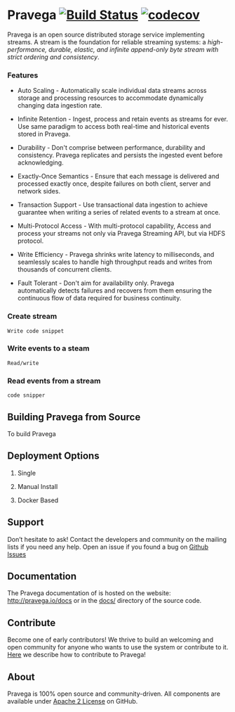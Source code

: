 # Pravega [![Build Status](https://travis-ci.com/pravega/pravega.svg?token=qhH3WLZqyhzViixpn6ZT&branch=master)](https://travis-ci.com/pravega/pravega) [![codecov](https://codecov.io/gh/pravega/pravega/branch/master/graph/badge.svg?token=6xOvaR0sIa)](https://codecov.io/gh/pravega/pravega)

Pravega is an open source distributed storage service implementing streams. A
stream is the foundation for reliable streaming systems: a *high-performance,
durable, elastic, and infinite append-only byte stream with strict ordering and
consistency*.

### Features 

-   Auto Scaling - Automatically scale individual data streams across storage
    and processing resources to accommodate dynamically changing data ingestion
    rate.

-   Infinite Retention - Ingest, process and retain events as streams for ever.
    Use same paradigm to access both real-time and historical events stored in
    Pravega.

-   Durability - Don't comprise between performance, durability and consistency.
    Pravega replicates and persists the ingested event before acknowledging.

-   Exactly-Once Semantics - Ensure that each message is delivered and processed
    exactly once, despite failures on both client, server and network sides.

-   Transaction Support - Use transactional data ingestion to achieve guarantee
    when writing a series of related events to a stream at once.

-   Multi-Protocol Access - With multi-protocol capability, Access and process
    your streams not only via Pravega Streaming API, but via HDFS protocol.

-   Write Efficiency - Pravega shrinks write latency to milliseconds, and
    seamlessly scales to handle high throughput reads and writes from thousands
    of concurrent clients.

-   Fault Tolerant - Don't aim for availability only. Pravega
    automatically detects failures and recovers from them ensuring the
    continuous flow of data required for business continuity.

### Create stream

```
Write code snippet
```

### Write events to a steam 

```
Read/write  
```

### Read events from a stream 

```
code snipper 
```

Building Pravega from Source
----------------------------

To build Pravega 

Deployment Options 
-------------------

1.  Single

2.  Manual Install

3.  Docker Based

Support
-------

Don’t hesitate to ask! Contact the developers and community on the mailing lists
if you need any help. Open an issue if you found a bug on [Github
Issues](https://github.com/pravega/pravega/issues)

Documentation
-------------

The Pravega documentation of is hosted on the website:
<http://pravega.io/docs> or in the
[docs/](https://github.com/pravega/pravega/tree/master/docs) directory of the
source code.

Contribute
----------

Become one of early contributors! We thrive to build an welcoming and open
community for anyone who wants to use the system or contribute to it.
[Here](https://github.com/pravega/pravega/wiki/Contributing) we describe how to
contribute to Pravega!

About
-----

Pravega is 100% open source and community-driven. All components are available
under [Apache 2 License](https://www.apache.org/licenses/LICENSE-2.0.html) on
GitHub.
